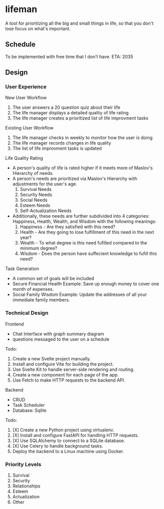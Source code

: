 # lifeman
A tool for prioritizing all the big and small things in life, so that you don't lose focus on what's important. 

## Schedule
To be implemented with free time that I don't have. ETA: 2035

## Design

### User Experience
New User Workflow
1. The user answers a 20 question quiz about their life
2. The life manager displays a detailed quality of life rating
3. The life manager creates a prioritized list of life improvment tasks

Existing User Workflow
1. The life manager checks in weekly to monitor how the user is doing
2. The life manager records changes in life quality
3. The list of life improvment tasks is updated

Life Quality Rating
- A person's quality of life is rated higher if it meets more of Maslov's Hierarchy of needs. 
- A person's needs are prioritized via Maslov's Hierarchy with adjustments for the user's age.
  1. Survival Needs
  2. Security  Needs
  3. Social Needs
  4. Esteem Needs
  5. Self-Actualization Needs
 - Additionally, these needs are further subdivided into 4 categories: Happiness, Health, Wealth, and Wisdom with the following meanings:
    1. Happiness - Are they satisfied with this need?
    2. Health - Are they going to lose fulfillment of this need in the next year?
    3. Wealth - To what degree is this need fufilled compared to the minimum degree?
    4. Wisdom - Does the person have suffecient knowledge to fufill this need?

Task Generation
- A common set of goals will be included
- Secure Financial Health Example: Save up enough money to cover one month of expenses.
- Social Family Wisdom Example: Update the addresses of all your immediate family members.

### Technical Design
Frontend
- Chat Interface with graph summary diagram
- questions messaged to the user on a schedule

Todo:
1. Create a new Svelte project manually.
2. Install and configure Vite for building the project.
3. Use Svelte Kit to handle server-side rendering and routing.
4. Create a new component for each page of the app.
5. Use Fetch to make HTTP requests to the backend API.

Backend
- CRUD
- Task Scheduler
- Database: Sqlite

Todo:
1. [X] Create a new Python project using virtualenv.
2. [X] Install and configure FastAPI for handling HTTP requests.
3. [X] Use SQLAlchemy to connect to a SQLite database.
4. [X] Use Celery to handle background tasks.
5. Deploy the backend to a Linux machine using Docker.

### Priority Levels

1. Survival
2. Security
3. Relationships
4. Esteem
5. Actualization
6. Other